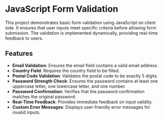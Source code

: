 # JavaScript Form Validation

This project demonstrates basic form validation using JavaScript on client side. It ensures that user inputs meet specific criteria before allowing form submission. The validation is implemented dynamically, providing real-time feedback to users.

## Features

- **Email Validation**: Ensures the email field contains a valid email address.
- **Country Field**: Requires the country field to be filled.
- **Postal Code Validation**: Validates the postal code to be exactly 5 digits.
- **Password Strength Check**: Ensures the password contains at least one uppercase letter, one lowercase letter, and one number.
- **Password Confirmation**: Verifies that the password confirmation matches the original password.
- **Real-Time Feedback**: Provides immediate feedback on input validity.
- **Custom Error Messages**: Displays user-friendly error messages for invalid inputs.
